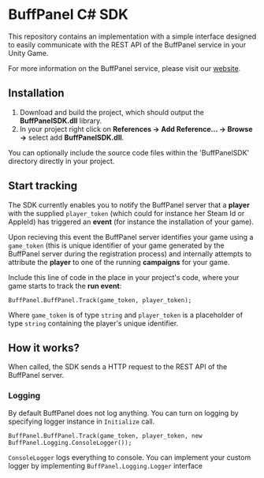 # BuffPanel C# SDK

This repository contains an implementation with a simple interface designed to easily communicate with the REST API of the BuffPanel service in your Unity Game.

For more information on the BuffPanel service, please visit our [website](http://buffPanel.com/).

## Installation

1.  Download and build the project, which should output the **BuffPanelSDK.dll** library.
2.  In your project right click on **References -> Add Reference... -> Browse ->** select add **BuffPanelSDK.dll**.

You can optionally include the source code files within the 'BuffPanelSDK' directory directly in your project.

## Start tracking

The SDK currently enables you to notify the BuffPanel server that a **player** with the supplied `player_token` (which could for instance her Steam Id or AppleId) has triggered an **event** (for instance the installation of your game).

Upon recieving this event the BuffPanel server identifies your game using a `game_token` (this is unique identifier of your game generated by the BuffPanel server during the registration process) and internally attempts to attribute the **player** to one of the running **campaigns** for your game.

Include this line of code in the place in your project's code, where your game starts to track the **run event**:

```
BuffPanel.BuffPanel.Track(game_token, player_token);
```

Where `game_token` is of type `string` and `player_token` is a placeholder of type `string` containing the player's unique identifier.

## How it works?

When called, the SDK sends a HTTP request to the REST API of the BuffPanel server.

### Logging

By default BuffPanel does not log anything. You can turn on logging by specifying logger instance in `Initialize` call.

```
BuffPanel.BuffPanel.Track(game_token, player_token, new BuffPanel.Logging.ConsoleLogger());
```

`ConsoleLogger` logs everything to console. You can implement your custom logger by implementing `BuffPanel.Logging.Logger` interface

